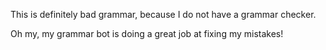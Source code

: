 This is definitely bad grammar, because I do not have a grammar checker.

Oh my, my grammar bot is doing a great job at fixing my mistakes!
